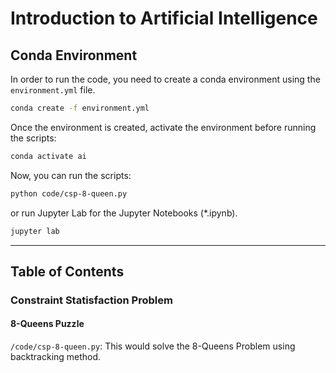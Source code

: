 # Introduction to Artificial Intelligence

## Conda Environment
In order to run the code, you need to create a conda environment using the `environment.yml` file.

```bash
conda create -f environment.yml
```

Once the environment is created, activate the environment before running the scripts:

```bash
conda activate ai
```

Now, you can run the scripts:

```bash
python code/csp-8-queen.py
```

or run Jupyter Lab for the Jupyter Notebooks (*.ipynb).

```bash
jupyter lab
```

___
## Table of Contents

### Constraint Statisfaction Problem
#### 8-Queens Puzzle

`/code/csp-8-queen.py`: This would solve the 8-Queens Problem using backtracking method.

